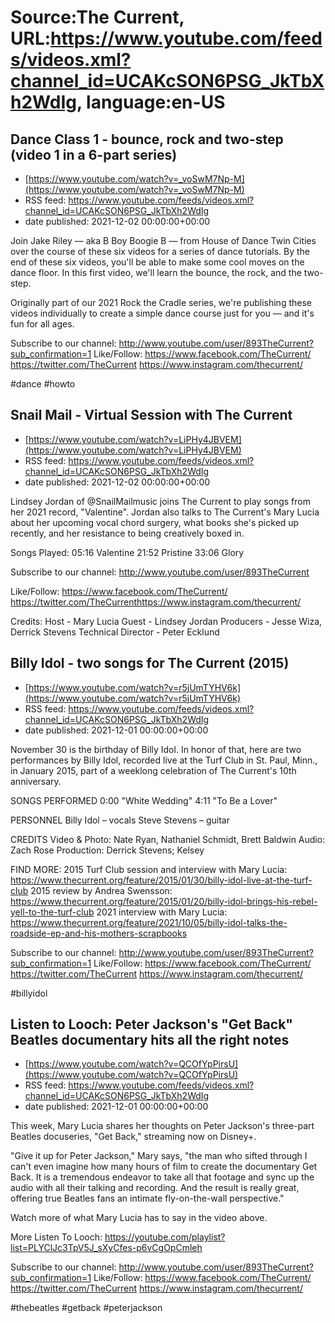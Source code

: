 # Source:The Current, URL:https://www.youtube.com/feeds/videos.xml?channel_id=UCAKcSON6PSG_JkTbXh2WdIg, language:en-US

## Dance Class 1 - bounce, rock and two-step (video 1 in a 6-part series)
 - [https://www.youtube.com/watch?v=_voSwM7Np-M](https://www.youtube.com/watch?v=_voSwM7Np-M)
 - RSS feed: https://www.youtube.com/feeds/videos.xml?channel_id=UCAKcSON6PSG_JkTbXh2WdIg
 - date published: 2021-12-02 00:00:00+00:00

Join Jake Riley — aka  B Boy Boogie B — from House of Dance Twin Cities over the course of these six videos for a series of dance tutorials. By the end of these six videos, you'll be able to make some cool moves on the dance floor. In this first video, we'll learn the bounce, the rock, and the two-step.

Originally part of our 2021 Rock the Cradle series, we're publishing these videos individually to create a simple dance course just for you — and it's fun for all ages.

Subscribe to our channel:
http://www.youtube.com/user/893TheCurrent?sub_confirmation=1
Like/Follow:
https://www.facebook.com/TheCurrent/
https://twitter.com/TheCurrent
https://www.instagram.com/thecurrent/

#dance #howto

## Snail Mail - Virtual Session with The Current
 - [https://www.youtube.com/watch?v=LiPHy4JBVEM](https://www.youtube.com/watch?v=LiPHy4JBVEM)
 - RSS feed: https://www.youtube.com/feeds/videos.xml?channel_id=UCAKcSON6PSG_JkTbXh2WdIg
 - date published: 2021-12-02 00:00:00+00:00

Lindsey Jordan of @SnailMailmusic joins The Current to play songs from her 2021 record, "Valentine". Jordan also talks to The Current's Mary Lucia about her upcoming vocal chord surgery, what books she's picked up recently, and her resistance to being creatively boxed in.

Songs Played: 
05:16 Valentine
21:52 Pristine
33:06 Glory

Subscribe to our channel:
http://www.youtube.com/user/893TheCurrent

Like/Follow:
https://www.facebook.com/TheCurrent/​​​​
https://twitter.com/TheCurrent​​​​
https://www.instagram.com/thecurrent/

Credits:
Host - Mary Lucia
Guest - Lindsey Jordan
Producers - Jesse Wiza, Derrick Stevens
Technical Director - Peter Ecklund

## Billy Idol - two songs for The Current (2015)
 - [https://www.youtube.com/watch?v=r5jUmTYHV6k](https://www.youtube.com/watch?v=r5jUmTYHV6k)
 - RSS feed: https://www.youtube.com/feeds/videos.xml?channel_id=UCAKcSON6PSG_JkTbXh2WdIg
 - date published: 2021-12-01 00:00:00+00:00

November 30 is the birthday of Billy Idol. In honor of that, here are two performances by Billy Idol, recorded live at the Turf Club in St. Paul, Minn., in January 2015, part of a weeklong celebration of The Current's 10th anniversary. 

SONGS PERFORMED
0:00 "White Wedding"
4:11 "To Be a Lover"

PERSONNEL
Billy Idol – vocals
Steve Stevens – guitar

CREDITS
Video & Photo: Nate Ryan, Nathaniel Schmidt, Brett Baldwin
Audio: Zach Rose
Production: Derrick Stevens; Kelsey

FIND MORE:
2015 Turf Club session and interview with Mary Lucia: https://www.thecurrent.org/feature/2015/01/30/billy-idol-live-at-the-turf-club
2015 review by Andrea Swensson: https://www.thecurrent.org/feature/2015/01/20/billy-idol-brings-his-rebel-yell-to-the-turf-club
2021 interview with Mary Lucia:
https://www.thecurrent.org/feature/2021/10/05/billy-idol-talks-the-roadside-ep-and-his-mothers-scrapbooks

Subscribe to our channel:
http://www.youtube.com/user/893TheCurrent?sub_confirmation=1
Like/Follow:
https://www.facebook.com/TheCurrent/
https://twitter.com/TheCurrent
https://www.instagram.com/thecurrent/

#billyidol

## Listen to Looch: Peter Jackson's "Get Back" Beatles documentary hits all the right notes
 - [https://www.youtube.com/watch?v=QCOfYpPirsU](https://www.youtube.com/watch?v=QCOfYpPirsU)
 - RSS feed: https://www.youtube.com/feeds/videos.xml?channel_id=UCAKcSON6PSG_JkTbXh2WdIg
 - date published: 2021-12-01 00:00:00+00:00

This week, Mary Lucia shares her thoughts on Peter Jackson's three-part Beatles docuseries, "Get Back," streaming now on Disney+.  

"Give it up for Peter Jackson," Mary says, "the man who sifted through I can't even imagine how many hours of film to create the documentary Get Back. It is a tremendous endeavor to take all that footage and sync up the audio with all their talking and recording. And the result is really great, offering true Beatles fans an intimate fly-on-the-wall perspective."

Watch more of what Mary Lucia has to say in the video above.

More Listen To Looch:
https://youtube.com/playlist?list=PLYClJc3TpV5J_sXyCfes-p6vCgOpCmleh

Subscribe to our channel:
http://www.youtube.com/user/893TheCurrent?sub_confirmation=1
Like/Follow:
https://www.facebook.com/TheCurrent/
https://twitter.com/TheCurrent
https://www.instagram.com/thecurrent/

#thebeatles #getback #peterjackson

